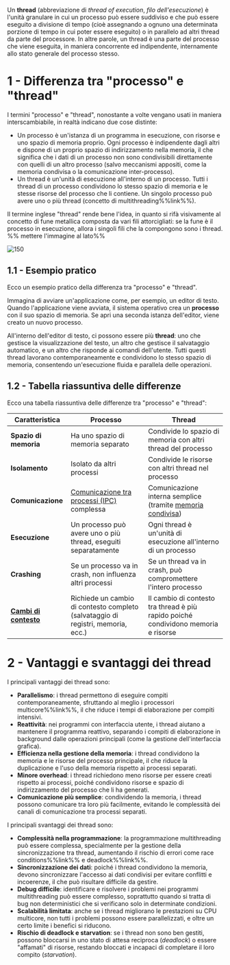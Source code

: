 Un **thread** (abbreviazione di _thread of execution_, _filo dell'esecuzione_) è l'unità granulare in cui un processo può essere suddiviso e che può essere eseguito a divisione di tempo (cioè assegnando a ognuno una determinata porzione di tempo in cui poter essere eseguito) o in parallelo ad altri thread da parte del processore. In altre parole, un thread è una parte del processo che viene eseguita, in maniera concorrente ed indipendente, internamente allo stato generale del processo stesso.

# 1 - Differenza tra "processo" e "thread"

I termini "processo" e "thread", nonostante a volte vengano usati in maniera interscambiabile, in realtà indicano due cose distinte:
- Un processo è un'istanza di un programma in esecuzione, con risorse e uno spazio di memoria proprio. Ogni processo è indipendente dagli altri e dispone di un proprio spazio di indirizzamento nella memoria, il che significa che i dati di un processo non sono condivisibili direttamente con quelli di un altro processo (salvo meccanismi appositi, come la memoria condivisa o la comunicazione inter-processo).
- Un thread è un'unità di esecuzione all'interno di un processo. Tutti i thread di un processo condividono lo stesso spazio di memoria e le stesse risorse del processo che li contiene. Un singolo processo può avere uno o più thread (concetto di multithreading%%link%%).

Il termine inglese "thread" rende bene l'idea, in quanto si rifà visivamente al concetto di fune metallica composta da vari fili attorcigliati: se la fune è il processo in esecuzione, allora i singoli fili che la compongono sono i thread.
%% mettere l'immagine al lato%%

![150](Thread%20-%20Fune.png)

## 1.1 - Esempio pratico

Ecco un esempio pratico della differenza tra "processo" e "thread".

Immagina di avviare un'applicazione come, per esempio, un editor di testo. Quando l'applicazione viene avviata, il sistema operativo crea un **processo** con il suo spazio di memoria. Se apri una seconda istanza dell'editor, viene creato un nuovo processo.

All'interno dell'editor di testo, ci possono essere più **thread**: uno che gestisce la visualizzazione del testo, un altro che gestisce il salvataggio automatico, e un altro che risponde ai comandi dell'utente. Tutti questi thread lavorano contemporaneamente e condividono lo stesso spazio di memoria, consentendo un'esecuzione fluida e parallela delle operazioni.

## 1.2 - Tabella riassuntiva delle differenze

Ecco una tabella riassuntiva delle differenze tra "processo" e "thread":

| Caratteristica                                                                                           | **Processo**                                                                          | **Thread**                                                                                                                        |
| ---------------------------------------------------------------------------------------------------------- | --------------------------------------------------------------------------------------- | ----------------------------------------------------------------------------------------------------------------------------------- |
| **Spazio di memoria**                                                                                      | Ha uno spazio di memoria separato                                                       | Condivide lo spazio di memoria con altri thread del processo                                                                        |
| **Isolamento**                                                                                             | Isolato da altri processi                                                               | Condivide le risorse con altri thread nel processo                                                                                  |
| **Comunicazione**                                                                                          | [Comunicazione tra processi (IPC)](Comunicazione%20tra%20processi%20(IPC).md) complessa | Comunicazione interna semplice (tramite [memoria condivisa](Comunicazione%20tra%20processi%20(IPC).md#3%20-%20Memoria%20condivisa)) |
| **Esecuzione**                                                                                             | Un processo può avere uno o più thread, eseguiti separatamente                          | Ogni thread è un'unità di esecuzione all'interno di un processo                                                                     |
| **Crashing**                                                                                               | Se un processo va in crash, non influenza altri processi                                | Se un thread va in crash, può compromettere l'intero processo                                                                       |
| [**Cambi di contesto**](Processo.md#3.4%20-%20Il%20cambio%20di%20contesto) | Richiede un cambio di contesto completo (salvataggio di registri, memoria, ecc.)        | Il cambio di contesto tra thread è più rapido poiché condividono memoria e risorse                                                  |

# 2 - Vantaggi e svantaggi dei thread

I principali vantaggi dei thread sono:
- **Parallelismo**: i thread permettono di eseguire compiti contemporaneamente, sfruttando al meglio i processori multicore%%link%%, il che riduce i tempi di elaborazione per compiti intensivi.
- **Reattività**: nei programmi con interfaccia utente, i thread aiutano a mantenere il programma reattivo, separando i compiti di elaborazione in background dalle operazioni principali (come la gestione dell'interfaccia grafica).
- **Efficienza nella gestione della memoria**: i thread condividono la memoria e le risorse del processo principale, il che riduce la duplicazione e l'uso della memoria rispetto ai processi separati.
- **Minore overhead**: i thread richiedono meno risorse per essere creati rispetto ai processi, poiché condividono risorse e spazio di indirizzamento del processo che li ha generati.
- **Comunicazione più semplice**: condividendo la memoria, i thread possono comunicare tra loro più facilmente, evitando le complessità dei canali di comunicazione tra processi separati.

I principali svantaggi dei thread sono:
- **Complessità nella programmazione**: la programmazione multithreading può essere complessa, specialmente per la gestione della sincronizzazione tra thread, aumentando il rischio di errori come race conditions%%link%% e deadlock%%link%%.
- **Sincronizzazione dei dati**: poiché i thread condividono la memoria, devono sincronizzare l'accesso ai dati condivisi per evitare conflitti e incoerenze, il che può risultare difficile da gestire.
- **Debug difficile**: identificare e risolvere i problemi nei programmi multithreading può essere complesso, soprattutto quando si tratta di bug non deterministici che si verificano solo in determinate condizioni.
- **Scalabilità limitata**: anche se i thread migliorano le prestazioni su CPU multicore, non tutti i problemi possono essere parallelizzati, e oltre un certo limite i benefici si riducono.
- **Rischio di deadlock e starvation**: se i thread non sono ben gestiti, possono bloccarsi in uno stato di attesa reciproca (_deadlock_) o essere "affamati" di risorse, restando bloccati e incapaci di completare il loro compito (_starvation_).
